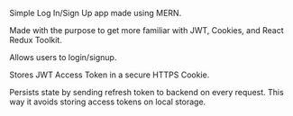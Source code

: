 Simple Log In/Sign Up app made using MERN.

Made with the purpose to get more familiar with JWT, Cookies, and React Redux Toolkit.

Allows users to login/signup.

Stores JWT Access Token in a secure HTTPS Cookie.

Persists state by sending refresh token to backend on every request. This way it avoids storing access tokens on local storage.